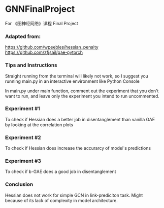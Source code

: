 # GNNFinalProject
For 《图神经网络》课程 Final Project

### Adapted from: 
https://github.com/wpeebles/hessian_penalty  
https://github.com/zfjsail/gae-pytorch

### Tips and Instructions
Straight running from the terminal will likely not work, so I suggest you running main.py in an interactive environment like Python Console

In main.py under main function, comment out the experiment that you don't want to run, and leave only the experiment you intend to run uncommented.

### Experiment #1
To check if Hessian does a better job in disentanglement than vanilla GAE by looking at the correlation plots

### Experiment #2
To check if Hessian does increase the accurarcy of model's predictions

### Experiment #3
To check if b-GAE does a good job in disentanglement

### Conclusion
Hessian does not work for simple GCN in link-prediciton task. Might because of its lack of complexity in model architecture.
